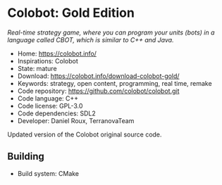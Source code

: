 # Colobot: Gold Edition

_Real-time strategy game, where you can program your units (bots) in a language called CBOT, which is similar to C++ and Java._

- Home: https://colobot.info/
- Inspirations: Colobot
- State: mature
- Download: https://colobot.info/download-colobot-gold/
- Keywords: strategy, open content, programming, real time, remake
- Code repository: https://github.com/colobot/colobot.git
- Code language: C++
- Code license: GPL-3.0
- Code dependencies: SDL2
- Developer: Daniel Roux, TerranovaTeam

Updated version of the Colobot original source code.

## Building

- Build system: CMake
